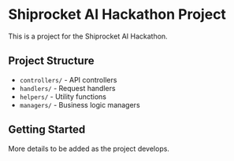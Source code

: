 # Shiprocket AI Hackathon Project

This is a project for the Shiprocket AI Hackathon.

## Project Structure

- `controllers/` - API controllers
- `handlers/` - Request handlers
- `helpers/` - Utility functions
- `managers/` - Business logic managers

## Getting Started

More details to be added as the project develops. 